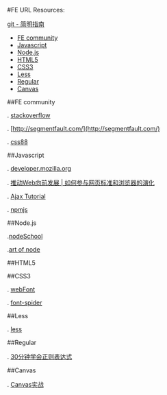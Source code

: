 #FE URL Resources: 

[git - 简明指南](http://rogerdudler.github.io/git-guide/index.zh.html)

- [FE community](#fe-community)
- [Javascript](#javascript)
- [Node.js](#node.js)
- [HTML5](#html5)
- [CSS3](#css3)
- [Less](#less)
- [Regular](#regular)
- [Canvas](#canvas)

##FE community

 . [stackoverflow](http://stackoverflow.com/questions/tagged/javascript)

 . [http://segmentfault.com/](http://segmentfault.com/)

 . [css88](http://www.css88.com/)


##Javascript

  . [developer.mozilla.org](https://developer.mozilla.org/zh-CN/docs/Web/JavaScript/Guide)

  . [推动Web向前发展 | 如何参与网页标准和浏览器的演化](http://movethewebforward.org/cn/)

  . [Ajax Tutorial](http://www.tizag.com/ajaxTutorial/)

  . [npmjs](https://www.npmjs.com/)


##Node.js

.[nodeSchool](http://nodeschool.io/zh-cn/)

.[art of node](https://github.com/maxogden/art-of-node/blob/master/readme.md)



##HTML5



##CSS3

. [webFont](http://www.fontsquirrel.com/tools/webfont-generator)

. [font-spider](http://font-spider.org/)


##Less

. [less](http://www.lesscss.net/)


##Regular

. [30分钟学会正则表达式](http://deerchao.net/tutorials/regex/regex.htm)


##Canvas

. [Canvas实战](http://www.cnblogs.com/tim-li/archive/2012/08/06/2580252.html)
